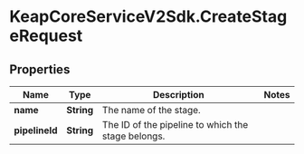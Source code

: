 # KeapCoreServiceV2Sdk.CreateStageRequest

## Properties

Name | Type | Description | Notes
------------ | ------------- | ------------- | -------------
**name** | **String** | The name of the stage. | 
**pipelineId** | **String** | The ID of the pipeline to which the stage belongs. | 


